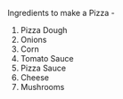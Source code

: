Ingredients to make a Pizza -
1. Pizza Dough
2. Onions
3. Corn
4. Tomato Sauce
5. Pizza Sauce
6. Cheese
7. Mushrooms